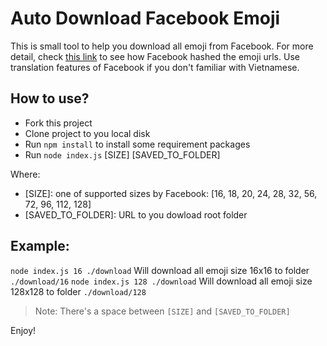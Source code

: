 # Auto Download Facebook Emoji

This is small tool to help you download all emoji from Facebook. For more detail, check [this link](https://www.facebook.com/groups/reactjs.vn/permalink/3355709057876345/?__cft__[0]=AZXLaBbcIRXEWQWalnPc_Aq12H3b5UFuRbonJKUrfW-tah4Y-JRtROf1c_jsBHsPS270nipL-6Iz3zIuaC8eVEvH5QMYJfNQUKE22i1S3v7kaaRpNets-JZi5WN0efxeQbO__4Q5D_KO8O74Au_qzujyNsOD2T2VwiezbzdYuGO3Br8B1nLA-gj5WyVJG9Tx7gw&__tn__=%2CO%2CP-R) to see how Facebook hashed the emoji urls. Use translation features of Facebook if you don't familiar with Vietnamese.

##  How to use?

* Fork this project
* Clone project to you local disk
* Run `npm install` to install some requirement packages
* Run `node index.js` [SIZE] [SAVED_TO_FOLDER]

Where:
* [SIZE]: one of supported sizes by Facebook: [16, 18, 20, 24, 28, 32, 56, 72, 96, 112, 128]
* [SAVED_TO_FOLDER]: URL to you dowload root folder

## Example:
`node index.js 16 ./download` Will download all emoji size 16x16 to folder `./download/16`
`node index.js 128 ./download` Will download all emoji size 128x128 to folder `./download/128`

> Note: There's a space between `[SIZE]` and `[SAVED_TO_FOLDER]`

Enjoy!
